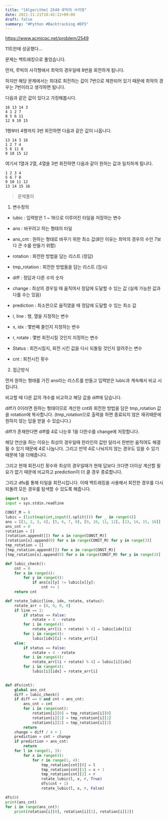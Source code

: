 ```yaml
---
title: "[Algorithm] 2549 루빅의 사각형"
date: 2021-11-21T18:42:12+09:00
draft: false
summary: "#Python #Backtracking #DFS"
---
```

https://www.acmicpc.net/problem/2549

11트만에 성공했다...

문제는 백트래킹으로 풀었습니다.

먼저, 루빅의 사각형에서 최악의 경우일때 8번을 회전하게 됩니다.

하지만 해당 문제에서는 최대로 회전하는 값이 7번으로 제한되어 있기 때문에 최악의 경우는 7번이라고 생각하면 됩니다.

다음과 같은 값이 있다고 가정해봅시다.
```text
16 13 14 3
4 1 2 7
8 5 6 11
12 9 10 15
```
1행부터 4행까지 3번 회전하면 다음과 같은 값이 나옵니다.
``` text
13 14 3 16
1 2 7 4
5 6 11 8
9 10 15 12
```
여기서 1열과 2열, 4열을 3번 회전하면 다음과 같이 원하는 값과 일치하게 됩니다.

```
1 2 3 4
5 6 7 8
9 10 11 12
13 14 15 16
```

> 문제풀이

1. 변수정의

* lubic : 입력받은 1 ~ 16으로 이루어진 타일을 저장하는 변수

* ans : 바꾸려고 하는 형태의 타일

* ans_cnt : 원하는 형태로 바꾸기 위한 최소 값(8인 이유는 최악의 경우의 수인 7보다 큰 수를 만들기 위함)

* rotation : 회전한 방법을 담는 리스트 (정답)

* tmp_rotation : 회전한 방법들을 담는 리스트 (임시)

* diff : 정답과 다른 수의 숫자

* change : 최상의 경우일 때 움직여서 정답에 도달할 수 있는 값 (실제 가능한 값과 다를 수는 있음)

* prediction : 최소한으로 움직였을 때 정답에 도달할 수 있는 최소 값

* l, line : 행, 열을 지정하는 변수

* x, idx : 몇번째 줄인지 지정하는 변수

* r, rotate : 몇번 회전시킬 것인지 지정하는 변수

* Status : 회전시킬지, 회전 시킨 값을 다시 되돌릴 것인지 알려주는 변수

* cnt : 회전시킨 횟수

2. 접근방식

먼저 원하는 형태를 가진 ans라는 리스트를 만들고 입력받은 lubic과 계속해서 비교 시킵니다.

비교할 때 다른 값의 개수를 비교하고 해당 값을 diff에 담습니다.

diff가 0이라면 원하는 형태이므로 계산한 cnt와 회전한 방법을 담은 tmp_rotation 값을 rotation에 복사합니다. (tmp_rotation으로 출력을 하면 종료되지 않은 재귀때문에 원하지 않는 답을 받을 수 있습니다.)

diff가 존재한다면 diff를 4로 나눈후 1을 더한수를 change에 저장합니다.

해당 연산을 하는 이유는 최상의 경우일때 한라인의 값만 달라서 한번만 움직여도 해결 될 수 있기 때문에 4로 나눕니다. 그리고 만약 4로 나눠지지 않는 경우도 있을 수 있기 때문에 1을 더해줍니다.

그리고 현재 회전시킨 횟수와 최상의 경우일때가 현재 답보다 크다면 더이상 계산할 필요가 없기 때문에 비교하고 prediction이 더 클 경우 종료합니다.

그리고 dfs를 통해 타일을 회전시킵니다. 이때 백트래킹을 사용해서 회전한 경우를 다시 되돌려 모든 경우를 탐색할 수 있도록 해줍니다.

```py
import sys
input = sys.stdin.readline

CONST_M = 8
lubic = [list(map(int,input().split())) for _ in range(4)]
ans = [[1, 2, 3, 4], [5, 6, 7, 8], [9, 10, 11, 12], [13, 14, 15, 16]]
ans_cnt = 8
rotation = []
[rotation.append([]) for x in range(CONST_M)]
[rotation[x].append(0) for x in range(CONST_M) for y in range(3)]
tmp_rotation = []
[tmp_rotation.append([]) for x in range(CONST_M)]
[tmp_rotation[x].append(0) for x in range(CONST_M) for y in range(3)]

def lubic_check():
	cnt = 0
	for x in range(4):
		for y in range(4):
			if ans[x][y] != lubic[x][y]:
				cnt += 1
	return cnt

def rotate_lubic(line, idx, rotate, status):
	rotate_arr = [0, 0, 0, 0]
	if line == 1:
		if status == False:
			rotate = 4 - rotate
		for i in range(4):
			rotate_arr[(i + rotate) % 4] = lubic[idx][i]
		for i in range(4):
			lubic[idx][i] = rotate_arr[i]
	else:
		if status == False:
			rotate = 4 - rotate
		for i in range(4):
			rotate_arr[(i + rotate) % 4] = lubic[i][idx]
		for i in range(4):
			lubic[i][idx] = rotate_arr[i]
				

def dfs(cnt):
	global ans_cnt
	diff = lubic_check()
	if diff == 0 and cnt < ans_cnt:
		ans_cnt = cnt
		for i in range(cnt):
			rotation[i][0] = tmp_rotation[i][0]
			rotation[i][1] = tmp_rotation[i][1]
			rotation[i][2] = tmp_rotation[i][2]
		return
	change = diff / 4 + 1
	prediction = cnt + change
	if prediction > ans_cnt:
		return
	for l in range(1, 3):
		for x in range(4):
			for r in range(1, 4):
				tmp_rotation[cnt][0] = l
				tmp_rotation[cnt][1] = x + 1
				tmp_rotation[cnt][2] = r
				rotate_lubic(l, x, r, True)
				dfs(cnt + 1)
				rotate_lubic(l, x, r, False)

dfs(0)
print(ans_cnt)
for i in range(ans_cnt):
	print(rotation[i][0], rotation[i][1], rotation[i][2])
```